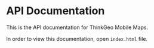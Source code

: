 # API Documentation

This is the API documentation for ThinkGeo Mobile Maps.

In order to view this documentation, open `index.html` file.

